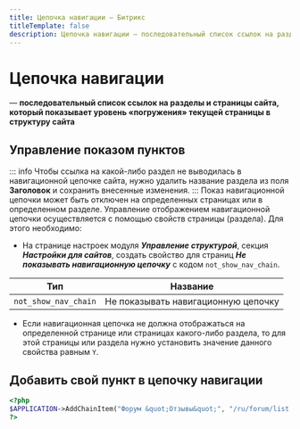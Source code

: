 ```yaml
---
title: Цепочка навигации — Битрикс
titleTemplate: false
description: Цепочка навигации — последовательный список ссылок на разделы и страницы сайта, который показывает уровень «погружения» текущей страницы в структуру сайта.
---
```


# Цепочка навигации
— **последовательный список ссылок на разделы и страницы сайта, который показывает уровень «погружения» текущей страницы в структуру сайта**


## Управление показом пунктов
::: info
Чтобы ссылка на какой-либо раздел не выводилась в навигационной цепочке сайта, нужно удалить название раздела из поля **Заголовок** и сохранить внесенные изменения.
:::
Показ навигационной цепочки может быть отключен на определенных страницах или в определенном разделе. Управление отображением навигационной цепочки осуществляется с помощью свойств страницы (раздела). Для этого необходимо:
- На странице настроек модуля ***Управление структурой***, секция ***Настройки для сайтов***, создать свойство для страниц ***Не показывать навигационную цепочку*** с кодом `not_show_nav_chain`.

| Тип | Название                             |
| --- |--------------------------------------|
| `not_show_nav_chain` | Не показывать навигационную цепочку  |

- Если навигационная цепочка не должна отображаться на определенной странице или страницах какого-либо раздела, то для этой страницы или раздела нужно установить значение данного свойства равным `Y`.

## Добавить свой пункт в цепочку навигации
```php
<?php
$APPLICATION->AddChainItem("Форум &quot;Отзывы&quot;", "/ru/forum/list.php?FID=3");
?>
```
